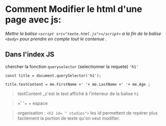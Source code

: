 # Comment Modifier le html d'une page avec js:

_Mettre  la balise `<script src="texte.html.js"></script>` a la fin de la balise `<body>` pour prendre en compte tout le contenue ._

## Dans l'index JS

chercher la fonction  `queryselector` (selectionner la requete) `'h1'`

```
const title = document.querySelector('h1');

title.textContent = me.FirstName +' '+ me.LastName +' '+ me.Age ;
```

>textContent _c'est le text affiché à l'interieur de la balise `h1`

>+' '+  =  espace 

>organisation : `<h2 id= " studies">`  les id permettent de repérer plus facilement la portion de texte qu'on veut modifier.